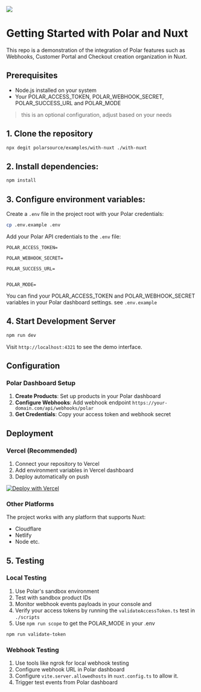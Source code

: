 ![](../logo.svg)

# Getting Started with Polar and Nuxt

This repo is a demonstration of the integration of Polar features such as Webhooks, Customer Portal and Checkout creation organization in Nuxt.

## Prerequisites

- Node.js installed on your system
- Your POLAR_ACCESS_TOKEN, POLAR_WEBHOOK_SECRET, POLAR_SUCCESS_URL  and POLAR_MODE
> this is an optional configuration, adjust based on your needs



## 1. Clone the repository

```bash
npx degit polarsource/examples/with-nuxt ./with-nuxt
```

## 2. Install dependencies:

```bash
npm install
```

## 3. Configure environment variables:

Create a `.env` file in the project root with your Polar credentials:

```bash
cp .env.example .env
```

Add your Polar API credentials to the `.env` file:

```env
POLAR_ACCESS_TOKEN=

POLAR_WEBHOOK_SECRET=

POLAR_SUCCESS_URL=


POLAR_MODE=
```

You can find your POLAR_ACCESS_TOKEN and POLAR_WEBHOOK_SECRET variables in your Polar dashboard settings. see `.env.example`

## 4. Start Development Server

```bash
npm run dev
```

Visit `http://localhost:4321` to see the demo interface.

## Configuration

### Polar Dashboard Setup

1. **Create Products**: Set up products in your Polar dashboard
2. **Configure Webhooks**: Add webhook endpoint `https://your-domain.com/api/webhooks/polar`
3. **Get Credentials**: Copy your access token and webhook secret

## Deployment

### Vercel (Recommended)

1. Connect your repository to Vercel
1. Add environment variables in Vercel dashboard
1. Deploy automatically on push

[![Deploy with Vercel](https://vercel.com/button)](https://vercel.com/new/clone?repository-url=https://github.com/polarsource/examples/tree/main/with-nuxt&env=POLAR_ACCESS_TOKEN,POLAR_WEBHOOK_SECRET,POLAR_SUCCESS_URL,SANDBOX_POLAR_ACCESS_TOKEN,SANDBOX_POLAR_WEBHOOK_SECRET,SANDBOX_POLAR_SUCCESS_URL,POLAR_MODE&envDescription=Configure%20your%20Polar%20API%20credentials%20and%20mode.&envLink=https://docs.polar.sh/integrate/webhooks/endpoints#setup-webhooks)

### Other Platforms

The project works with any platform that supports Nuxt:


- Cloudflare
- Netlify
- Node etc.

## 5. Testing

### Local Testing

1. Use Polar's sandbox environment
2. Test with sandbox product IDs
3. Monitor webhook events payloads in your console and
4. Verify your access tokens by running the `validateAccessToken.ts` test in `./scripts`
5. Use `npm run scope` to get the POLAR_MODE in your .env

```bash
npm run validate-token
```

### Webhook Testing

1. Use tools like ngrok for local webhook testing
2. Configure webhook URL in Polar dashboard
3. Configure `vite.server.allowedhosts` in `nuxt.config.ts` to allow it.
4. Trigger test events from Polar dashboard

